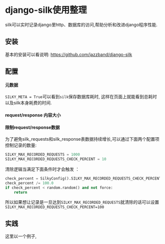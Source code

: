 # **django-silk**使用整理

silk可以实时记录django里http、数据库的访问,帮助分析和改进django程序性能.



## 安装

基本的安装可以看说明: https://github.com/jazzband/django-silk

## 配置

#### 元数据

`SILKY_META = True`可以看到`silk`保存数据库耗时, 这样在页面上就能看到总耗时以及silk本身耗费的时间.

#### request/response 内容大小



#### 限制request/response数据

为了避免silk_requests和silk_response表数据持续增长,可以通过下面两个配置项控制记录的数量:

```python
SILKY_MAX_RECORDED_REQUESTS = 1000
SILKY_MAX_RECORDED_REQUESTS_CHECK_PERCENT = 10
```

清除逻辑当满足下面条件时才会触发 ：

```python
check_percent = SilkyConfig().SILKY_MAX_RECORDED_REQUESTS_CHECK_PERCENT
check_percent /= 100.0
if check_percent < random.random() and not force:
	return
```

所以如果想让记录是一旦达到`SILKY_MAX_RECORDED_REQUESTS`就清除的话可以设置`SILKY_MAX_RECORDED_REQUESTS_CHECK_PERCENT=100`



## 实践 

这里以一个例子,

## 